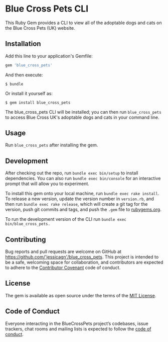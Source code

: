 # Blue Cross Pets CLI

This Ruby Gem provides a CLI to view all of the adoptable dogs and cats on the Blue Cross Pets (UK) website.

## Installation

Add this line to your application's Gemfile:

```ruby
gem 'blue_cross_pets'
```

And then execute:

    $ bundle

Or install it yourself as:

    $ gem install blue_cross_pets

The blue_cross_pets CLI will be installed; you can then run `blue_cross_pets` to access Blue Cross UK's adoptable dogs and cats in your command line.

## Usage

Run `blue_cross_pets` after installing the gem.

## Development

After checking out the repo, run `bundle exec bin/setup` to install dependencies. You can also run `bundle exec bin/console` for an interactive prompt that will allow you to experiment.

To install this gem onto your local machine, run `bundle exec rake install`. To release a new version, update the version number in `version.rb`, and then run `bundle exec rake release`, which will create a git tag for the version, push git commits and tags, and push the `.gem` file to [rubygems.org](https://rubygems.org).

To run the development version of the CLI run `bundle exec bin/blue_cross_pets.`

## Contributing

Bug reports and pull requests are welcome on GitHub at https://github.com/'jessicagn'/blue_cross_pets. This project is intended to be a safe, welcoming space for collaboration, and contributors are expected to adhere to the [Contributor Covenant](http://contributor-covenant.org) code of conduct.

## License

The gem is available as open source under the terms of the [MIT License](https://opensource.org/licenses/MIT).

## Code of Conduct

Everyone interacting in the BlueCrossPets project’s codebases, issue trackers, chat rooms and mailing lists is expected to follow the [code of conduct](https://github.com/'jessicagn'/blue_cross_pets/blob/master/CODE_OF_CONDUCT.md).

